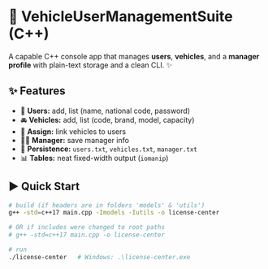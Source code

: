 # 🚗 VehicleUserManagementSuite (C++)
A capable C++ console app that manages **users**, **vehicles**, and a **manager profile** with plain-text storage and a clean CLI. ✨
## ✨ Features
- 👤 **Users:** add, list (name, national code, password)
- 🚘 **Vehicles:** add, list (code, brand, model, capacity)
- 🔗 **Assign:** link vehicles to users
- 🧑‍💼 **Manager:** save manager info
- 💾 **Persistence:** `users.txt`, `vehicles.txt`, `manager.txt`
- 📊 **Tables:** neat fixed-width output (`iomanip`)

## ▶️ Quick Start
```bash
# build (if headers are in folders 'models' & 'utils')
g++ -std=c++17 main.cpp -Imodels -Iutils -o license-center

# OR if includes were changed to root paths
# g++ -std=c++17 main.cpp -o license-center

# run
./license-center   # Windows: .\license-center.exe
